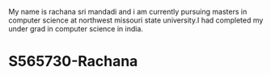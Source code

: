 My name is rachana sri mandadi and i am currently pursuing masters in computer science at northwest missouri state university.I had completed my under grad in computer science in india.
# S565730-Rachana
